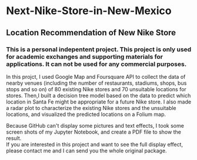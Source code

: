 # Next-Nike-Store-in-New-Mexico
## Location Recommendation of New Nike Store  
### This is a personal indepentent project. This project is only used for academic exchanges and supporting materials for applications. It can not be used for any commercial purposes.

In this projct, I used Google Map and Foursquare API to collect the data of nearby venues (including the number of restaurants, stadiums, shops, bus stops and so on) of 80 existing Nike stores and 70 unsuitable locations for stores. Then,I built a decision tree model based on the data to predict which location in Santa Fe might be appropriate for a future Nike store. I also made a radar plot to characterize the existing Nike stores and the unsuitable locations, and visualized the predicted locations on a Folium map.

Because GitHub can't display some pictures and text effects, I took some screen shots of my Jupyter Notebook, and create a PDF file to show the result.  
If you are interested in this project and want to see the full display effect, please contact me and I can send you the whole original package.
